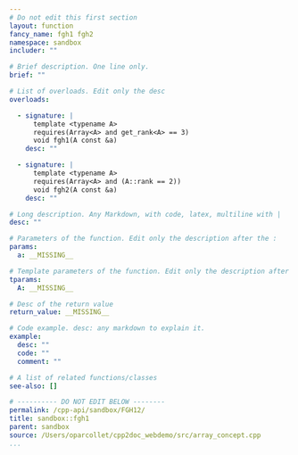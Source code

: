 ```yaml
---
# Do not edit this first section
layout: function
fancy_name: fgh1 fgh2
namespace: sandbox
includer: ""

# Brief description. One line only.
brief: ""

# List of overloads. Edit only the desc
overloads:

  - signature: |
      template <typename A>
      requires(Array<A> and get_rank<A> == 3)
      void fgh1(A const &a)
    desc: ""

  - signature: |
      template <typename A>
      requires(Array<A> and (A::rank == 2))
      void fgh2(A const &a)
    desc: ""

# Long description. Any Markdown, with code, latex, multiline with |
desc: ""

# Parameters of the function. Edit only the description after the :
params:
  a: __MISSING__

# Template parameters of the function. Edit only the description after the :
tparams:
  A: __MISSING__

# Desc of the return value
return_value: __MISSING__

# Code example. desc: any markdown to explain it.
example:
  desc: ""
  code: ""
  comment: ""

# A list of related functions/classes
see-also: []

# ---------- DO NOT EDIT BELOW --------
permalink: /cpp-api/sandbox/FGH12/
title: sandbox::fgh1
parent: sandbox
source: /Users/oparcollet/cpp2doc_webdemo/src/array_concept.cpp
...
```


